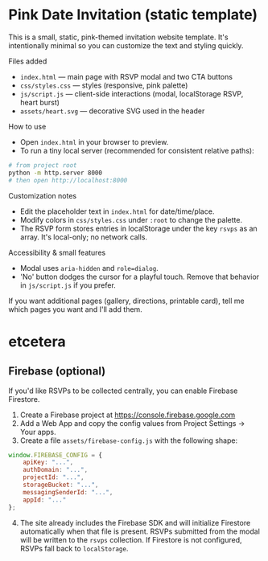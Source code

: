 # Pink Date Invitation (static template)

This is a small, static, pink-themed invitation website template. It's intentionally minimal so you can customize the text and styling quickly.

Files added
- `index.html` — main page with RSVP modal and two CTA buttons
- `css/styles.css` — styles (responsive, pink palette)
- `js/script.js` — client-side interactions (modal, localStorage RSVP, heart burst)
- `assets/heart.svg` — decorative SVG used in the header

How to use

- Open `index.html` in your browser to preview.
- To run a tiny local server (recommended for consistent relative paths):

```bash
# from project root
python -m http.server 8000
# then open http://localhost:8000
```

Customization notes
- Edit the placeholder text in `index.html` for date/time/place.
- Modify colors in `css/styles.css` under `:root` to change the palette.
- The RSVP form stores entries in localStorage under the key `rsvps` as an array. It's local-only; no network calls.

Accessibility & small features
- Modal uses `aria-hidden` and `role=dialog`.
- 'No' button dodges the cursor for a playful touch. Remove that behavior in `js/script.js` if you prefer.

If you want additional pages (gallery, directions, printable card), tell me which pages you want and I'll add them.
# etcetera

## Firebase (optional)

If you'd like RSVPs to be collected centrally, you can enable Firebase Firestore.

1. Create a Firebase project at https://console.firebase.google.com
2. Add a Web App and copy the config values from Project Settings → Your apps.
3. Create a file `assets/firebase-config.js` with the following shape:

```js
window.FIREBASE_CONFIG = {
	apiKey: "...",
	authDomain: "...",
	projectId: "...",
	storageBucket: "...",
	messagingSenderId: "...",
	appId: "..."
};
```

4. The site already includes the Firebase SDK and will initialize Firestore automatically when that file is present. RSVPs submitted from the modal will be written to the `rsvps` collection. If Firestore is not configured, RSVPs fall back to `localStorage`.

